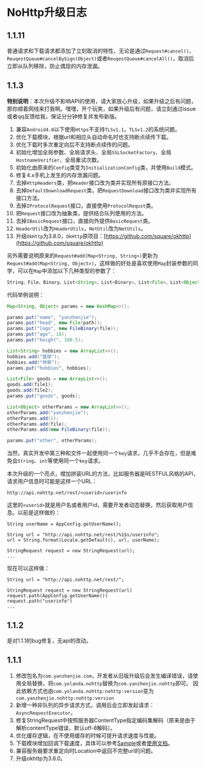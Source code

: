﻿# NoHttp升级日志

## 1.1.11
普通请求和下载请求都添加了立刻取消的特性，无论是通过`Request#cancel()`、`ReuqestQueue#cancelBySign(Object)`或者`ReuqestQueue#cancelAll()`，取消后立即从队列移除，防止偶现的内存泄漏。

## 1.1.3 
**特别说明**：本次升级不影响API的使用，请大家放心升级，如果升级之后有问题，那你顺着网线来打我啊。嘿嘿，开个玩笑，如果升级后有问题，请立刻通过issue或者qq反馈给我，保证分分钟修复并发布新版。

1. 兼容`Android4.0`以下使用`Https`不支持`TLSv1.1`，`TLSv1.2`的系统问题。
2. 优化下载模块，根据url和相应头自动命名时也支持断点续传下载。
3. 优化下载时多次重定向后不支持断点续传的问题。
4. 初始化增加全局参数、全局请求头、全局`SSLSocketFactory`、全局`HostnameVerifier`、全局重试次数。
5. 初始化由原来的`Config`类变为`InitializationConfig`类，并使用`Build`模式。
6. 修复4.x手机上发生的内存泄漏问题。
7. 去掉`HttpHeaders`类，把`Header`接口改为类并实现所有原接口方法。
8. 去掉`DefaultDownloadRequest`类，把`RequestDownload`接口改为类并实现所有接口方法。
9. 去掉`IProtocolRequest`接口，直接使用`ProtocolRequst`类。
10. 把`Request`接口改为抽象类，提供结合队列使用的方法。
11. 去掉`IBasicRequest`接口，直接向外提供`BasicRequest`类。
12. `HeaderUtil`改为`HeaderUtils`，`NetUtil`改为`NetUtils`。
13. 升级`OkHttp`为3.8.0，`OkHttp`原项目：[https://github.com/square/okhttp](https://github.com/square/okhttp)

另外需要说明原来的`Request#add(Map<String, String>)`更新为`Request#add(Map<String, Object>)`，这样做的好处是喜欢使用`Map`封装参数的同学，可以在`Map`中添加以下几种类型的参数了：  
```java
String、File、Binary、List<String>、List<Binary>、List<File>、List<Object>
```

代码举例说明：
```java
Map<String, Object> params = new HashMap<>();

params.put("name", "yanzhenjie");
params.put("head", new File(path));
params.put("logo", new FileBinary(file));
params.put("age", 18);
params.put("height", 180.5);

List<String> hobbies = new ArrayList<>();
hobbies.add("篮球");
hobbies.add("帅哥");
params.put("hobbies", hobbies);

List<File> goods = new ArrayList<>();
goods.add(file1);
goods.add(file2);
params.put("goods", goods);

List<Object> otherParams = new ArrayList<>();
otherParams.add("yanzhenjie");
otherParams.add(1);
otherParams.add(file);
otherParams.add(new FileBinary(file));

params.put("other", otherParams);
```

当然，真实开发中第三种和文件一起使用同一个`key`请求，几乎不会存在，但是难免会`String`、`int`等使用同一个`key`请求。

本次升级的一个亮点，增加拼装URL的方法，比如服务器是RESTFUL风格的API，请求用户信息时可能是这样一个URL：  
```
http://api.nohttp.net/rest/<userid>/userinfo
```
这里的`<userid>`就是用户名或者用户id，需要开发者动态替换，然后获取用户信息。以前是这样做的：
```
String userName = AppConfig.getUserName();

String url = "http://api.nohttp.net/rest/%1$s/userinfo";
url = String.format(Locale.getDefault(), url, userName);

StringRequest request = new StringRequest(url);
...
```

现在可以这样做：
```
String url = "http://api.nohttp.net/rest/";

StringRequest request = new StringRequest(url)
request.path(AppConfig.getUserName())
request.path("userinfo")
...
```


## 1.1.2
 是对1.1.1的bug修复，无api的改动。  

## 1.1.1
 1. 修改包名为`com.yanzhenjie.com`，开发者从旧版升级后会发生编译错误，请使用全局替换，将`com.yolanda.nohttp`替换为`com.yanzhenjie.nohttp`即可。
 因此依赖方式也由`com.yolanda.nohttp:nohttp:version`变为`com.yanzhenjie.nohttp:nohttp:version`
 2. 新增一种非队列的异步请求方式，调用后会立即发起请求：`AsyncRequestExecutor`。
 3. 修复StringRequest中按照服务器ContentType指定编码集解码（原来是由于解析contentType错误，默认utf-8解码）。
 4. 优化缓存逻辑，在不使用缓存的时候可提升请求速度与性能。
 5. 下载模块增加回调下载速度，具体可以参考[Sample](https://github.com/yanzhenjie/NoHttp)或者[使用文档](http://doc.nohttp.net)。
 6. 兼容服务器要求重定向时Location中返回不完整url的问题。
 7. 升级okhttp为3.6.0。